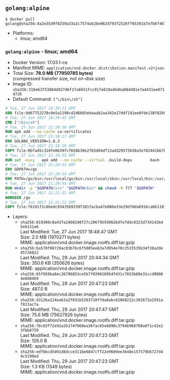 ## `golang:alpine`

```console
$ docker pull golang@sha256:4a2e35d9f8259a33a2c7574ab2be062d793f2526ff65391b7e7b6f4677901b3f
```

-	Platforms:
	-	linux; amd64

### `golang:alpine` - linux; amd64

-	Docker Version: 17.03.1-ce
-	Manifest MIME: `application/vnd.docker.distribution.manifest.v2+json`
-	Total Size: **78.0 MB (77950785 bytes)**  
	(compressed transfer size, not on-disk size)
-	Image ID: `sha256:310e63753884d92746f1fa6931fcc917e619adb4ba084d81e7a4431ee071d726`
-	Default Command: `["\/bin\/sh"]`

```dockerfile
# Tue, 27 Jun 2017 18:39:21 GMT
ADD file:9d67752278c0e5a1298cd2d6603ebaaab2aa342e27ddf191ee0fde138f82698c in / 
# Tue, 27 Jun 2017 18:39:45 GMT
CMD ["/bin/sh"]
# Tue, 27 Jun 2017 21:18:16 GMT
RUN apk add --no-cache ca-certificates
# Tue, 27 Jun 2017 21:18:17 GMT
ENV GOLANG_VERSION=1.8.3
# Tue, 27 Jun 2017 21:18:19 GMT
COPY file:8bfad5c310fe0639fcf658b30e2f65d04df13ad329573b58a3e782441bb7839c in /go-alpine-patches/ 
# Tue, 27 Jun 2017 21:19:55 GMT
RUN set -eux; 	apk add --no-cache --virtual .build-deps 		bash 		gcc 		musl-dev 		openssl 		go 	; 	export 		GOROOT_BOOTSTRAP="$(go env GOROOT)" 		GOOS="$(go env GOOS)" 		GOARCH="$(go env GOARCH)" 		GO386="$(go env GO386)" 		GOARM="$(go env GOARM)" 		GOHOSTOS="$(go env GOHOSTOS)" 		GOHOSTARCH="$(go env GOHOSTARCH)" 	; 		wget -O go.tgz "https://golang.org/dl/go$GOLANG_VERSION.src.tar.gz"; 	echo '5f5dea2447e7dcfdc50fa6b94c512e58bfba5673c039259fd843f68829d99fa6 *go.tgz' | sha256sum -c -; 	tar -C /usr/local -xzf go.tgz; 	rm go.tgz; 		cd /usr/local/go/src; 	for p in /go-alpine-patches/*.patch; do 		[ -f "$p" ] || continue; 		patch -p2 -i "$p"; 	done; 	./make.bash; 		rm -rf /go-alpine-patches; 	apk del .build-deps; 		export PATH="/usr/local/go/bin:$PATH"; 	go version
# Tue, 27 Jun 2017 21:20:53 GMT
ENV GOPATH=/go
# Tue, 27 Jun 2017 21:20:54 GMT
ENV PATH=/go/bin:/usr/local/go/bin:/usr/local/sbin:/usr/local/bin:/usr/sbin:/usr/bin:/sbin:/bin
# Tue, 27 Jun 2017 21:20:55 GMT
RUN mkdir -p "$GOPATH/src" "$GOPATH/bin" && chmod -R 777 "$GOPATH"
# Tue, 27 Jun 2017 21:21:21 GMT
WORKDIR /go
# Tue, 27 Jun 2017 21:21:22 GMT
COPY file:f6191f2c86edc9343569339f101facba47e886e33e29d70da6916ca6b1101a53 in /usr/local/bin/ 
```

-	Layers:
	-	`sha256:019300c8a437a2d60248f27c206795930626dfe7ddc0323d734143bd5eb131a6`  
		Last Modified: Tue, 27 Jun 2017 18:48:47 GMT  
		Size: 2.0 MB (1970271 bytes)  
		MIME: application/vnd.docker.image.rootfs.diff.tar.gzip
	-	`sha256:ba570f08729ac83b7bc6f5085ee63a7d954e70c2533535b34f20a2de45726822`  
		Last Modified: Thu, 29 Jun 2017 20:44:34 GMT  
		Size: 350.6 KB (350626 bytes)  
		MIME: application/vnd.docker.image.rootfs.diff.tar.gzip
	-	`sha256:65f959ba8ec26796853ce5b7f03901095df431c7033b60e31ccd90004e0d8469`  
		Last Modified: Thu, 29 Jun 2017 20:47:23 GMT  
		Size: 487.0 B  
		MIME: application/vnd.docker.image.rootfs.diff.tar.gzip
	-	`sha256:43126a124ea63a2f031b5203728ffda8abc62068222c301672e2591af813acfa`  
		Last Modified: Thu, 29 Jun 2017 20:47:47 GMT  
		Size: 75.6 MB (75627926 bytes)  
		MIME: application/vnd.docker.image.rootfs.diff.tar.gzip
	-	`sha256:70c83f72e91e2b174f968ea36fac65e6098c3794b968760a9f1c42e23fbb8759`  
		Last Modified: Thu, 29 Jun 2017 20:47:23 GMT  
		Size: 126.0 B  
		MIME: application/vnd.docker.image.rootfs.diff.tar.gzip
	-	`sha256:edfbbcd5d91d8dcce311be6847cff22e9609ee3648e157579b6727d44c5190ed`  
		Last Modified: Thu, 29 Jun 2017 20:47:23 GMT  
		Size: 1.3 KB (1349 bytes)  
		MIME: application/vnd.docker.image.rootfs.diff.tar.gzip
